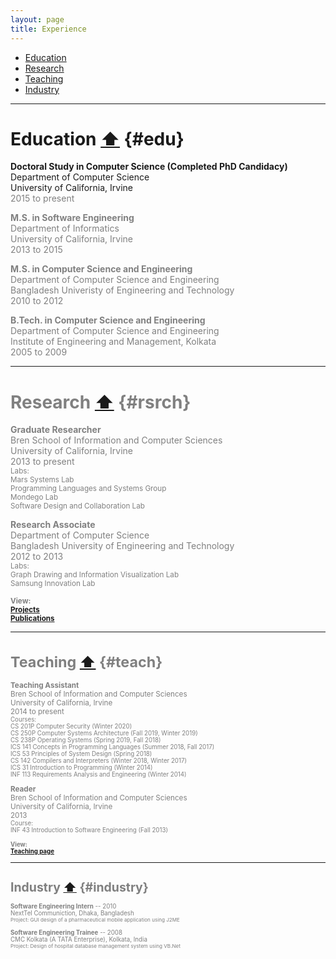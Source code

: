 ```yaml
---
layout: page
title: Experience
---
```


- [Education](#edu)
- [Research](#rsrch) 
- [Teaching](#teach)
- [Industry](#industry)

_____________

# Education <a href="#top">⬆</a> {#edu}

**Doctoral Study in Computer Science (Completed PhD Candidacy)** 
<br>Department of Computer Science
<br>University of California, Irvine 
<br> <font color="gray">2015 to present

**M.S. in Software Engineering** 
<br>Department of Informatics
<br>University of California, Irvine 
<br> <font color="gray">2013 to 2015

**M.S. in Computer Science and Engineering** 
<br>Department of Computer Science and Engineering
<br>Bangladesh Univeristy of Engineering and Technology
<br> <font color="gray">2010 to 2012

**B.Tech. in Computer Science and Engineering** 
<br>Department of Computer Science and Engineering
<br>Institute of Engineering and Management, Kolkata
<br> <font color="gray">2005 to 2009


_____________


# Research <a href="#top">⬆</a> {#rsrch}

**Graduate Researcher** 
<br>Bren School of Information and
Computer Sciences<br>University of California, Irvine 
<br> <font color="gray">2013 to present
<br> <small>Labs: 
<br>Mars Systems Lab 
<br>Programming Languages and Systems Group 
<br>Mondego Lab
<br>Software Design and Collaboration Lab</small>

**Research Associate**
<br>Department of Computer Science
<br>Bangladesh University of Engineering and Technology
<br> <font color="gray">2012 to 2013
<br> <small>Labs: 
<br>Graph Drawing and Information Visualization Lab 
<br>Samsung Innovation Lab</small>

<small>**View:**<br>
[**Projects**](../Projects/index.html)
<br>[**Publications**](../Publications/index.html)

_____________

# Teaching <a href="#top">⬆</a> {#teach}

**Teaching Assistant**
<br>Bren School of Information and Computer Sciences
<br>University of California, Irvine
<br> <font color="gray">2014 to present
<br> <small>Courses:</small> 
<br> <small>CS 201P Computer Security (Winter 2020)</small>
<br> <small>CS 250P Computer Systems Architecture (Fall 2019, Winter 2019)</small>
<br> <small>CS 238P Operating Systems (Spring 2019, Fall 2018) </small>
<br> <small>ICS 141 Concepts in Programming Languages (Summer 2018, Fall 2017)</small> 
<br> <small>ICS 53 Principles of System Design (Spring 2018)</small> 
<br> <small>CS 142 Compilers and Interpreters (Winter 2018, Winter 2017)</small> 
<br> <small>ICS 31 Introduction to Programming (Winter 2014)</small> 
<br> <small>INF 113 Requirements Analysis and Engineering (Winter 2014)</small>

**Reader**
<br>Bren School of Information and Computer Sciences<br> University of California, Irvine
<br> <font color="gray">2013
<br> <small>Course:</small> 
<br> <small>INF 43 Introduction to Software Engineering (Fall 2013)</small> 

<small>**View:**<br>
[**Teaching page**](../Teaching/index.html)

_____________

# Industry <a href="#top">⬆</a> {#industry}

 **Software Engineering Intern** -- 2010<br>NextTel Communiction, Dhaka, Bangladesh
<br> <small>Project: GUI design of a pharmaceutical mobile application using J2ME</small>
											
 **Software Engineering Trainee** -- 2008<br>CMC Kolkata (A TATA Enterprise), Kolkata, India
<br><small> Project: Design of hospital database management system using VB.Net</small>
